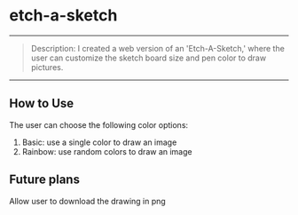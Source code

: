 # etch-a-sketch

---
> Description: I created a web version of an 'Etch-A-Sketch,' where the user can customize the sketch board size and pen color to draw pictures. 
---

## How to Use

The user can choose the following color options:
1. Basic: use a single color to draw an image
2. Rainbow: use random colors to draw an image

## Future plans

Allow user to download the drawing in png